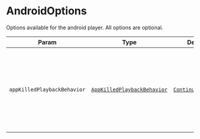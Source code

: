 # AndroidOptions

Options available for the android player. All options are optional.

| Param | Type  | Default | Description |
|-------|-------|---------|-------------|
| `appKilledPlaybackBehavior` | [`AppKilledPlaybackBehavior`](../constants/app-killed-playback-behavior.md) | [`ContinuePlayback`](../constants/app-killed-playback-behavior.md#continueplayback-default) | Define how the audio playback should behave after removing the app from recents (killing it). |
